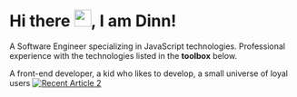 
# Hi there <img src="https://raw.githubusercontent.com/MartinHeinz/MartinHeinz/master/wave.gif" width="30px">, I am Dinn!


A Software Engineer specializing in JavaScript technologies. Professional experience with the technologies listed in the **toolbox** below.

A front-end developer, a kid who likes to develop, a small universe of loyal users 
<a target="_blank" href="https://github-readme-medium-recent-article.vercel.app/medium/@imantumorang/2"><img src="https://github-readme-medium-recent-article.vercel.app/medium/@imantumorang/2" alt="Recent Article 2"> 
